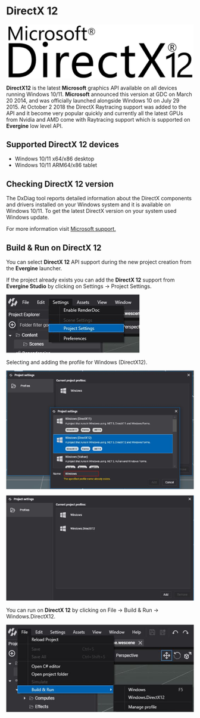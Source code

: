 # DirectX 12

![Microsoft DirectX12 API](images/directx12.jpg)

**DirectX12** is the latest **Microsoft** graphics API available on all devices running Windows 10/11.
**Microsoft** announced this version at GDC on March 20 2014, and was officially launched alongside Windows 10 on July 29 2015.
At October 2 2018 the DirectX Raytracing support was added to the API and it become very popular quickly and currently all the latest GPUs from Nvidia and AMD come with Raytracing support which is supported on **Evergine** low level API.

## Supported DirectX 12 devices

* Windows 10/11 x64/x86 desktop
* Windows 10/11 ARM64/x86 tablet

## Checking DirectX 12 version

The DxDiag tool reports detailed information about the DirectX components and drivers installed on your Windows system and it is available on Windows 10/11.
To get the latest DirectX version on your system used Windows update.

For more information visit [Microsoft support.](https://support.microsoft.com/en-us/windows/checking-your-version-of-directx-7b71e74f-02e8-456f-72c7-9a1c1bbf0e9a)

## Build & Run on DirectX 12

You can select **DirectX 12** API support during the new project creation from the **Evergine** launcher.

If the project already exists you can add the **DirectX 12** support from **Evergine Studio** by clicking on Settings -> Project Settings.

![Settings](images/dx12_support_0.jpg)

Selecting and adding the profile for Windows (DirectX12).

![Settings](images/dx12_support_1.jpg)

![Settings](images/dx12_support_2.jpg)

You can run on **DirectX 12** by clicking on File -> Build & Run -> Windows.DirectX12.

![Settings](images/dx12_support_3.jpg)